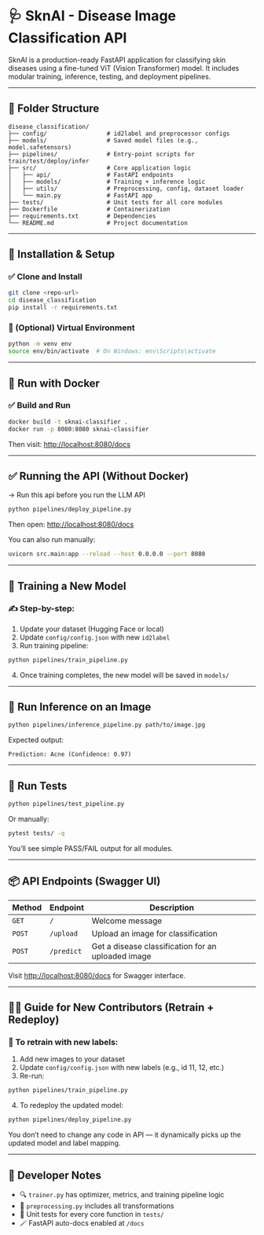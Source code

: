 # 🩺 SknAI - Disease Image Classification API

SknAI is a production-ready FastAPI application for classifying skin diseases using a fine-tuned ViT (Vision Transformer) model. It includes modular training, inference, testing, and deployment pipelines.

---

## 📁 Folder Structure
```
disease_classification/
├── config/                 # id2label and preprocessor configs
├── models/                 # Saved model files (e.g., model.safetensors)
├── pipelines/              # Entry-point scripts for train/test/deploy/infer
├── src/                    # Core application logic
│   ├── api/                # FastAPI endpoints
│   ├── models/             # Training + inference logic
│   ├── utils/              # Preprocessing, config, dataset loader
│   └── main.py             # FastAPI app
├── tests/                  # Unit tests for all core modules
├── Dockerfile              # Containerization
├── requirements.txt        # Dependencies
└── README.md               # Project documentation
```

---

## 🔧 Installation & Setup
### ✅ Clone and Install
```bash
git clone <repo-url>
cd disease_classification
pip install -r requirements.txt
```

### 🐍 (Optional) Virtual Environment
```bash
python -m venv env
source env/bin/activate  # On Windows: env\Scripts\activate
```

---

## 🐳 Run with Docker
### ✅ Build and Run
```bash
docker build -t sknai-classifier .
docker run -p 8080:8080 sknai-classifier
```
Then visit: [http://localhost:8080/docs](http://localhost:8080/docs)

---

## ✅ Running the API (Without Docker)

-> Run this api before you run the LLM API

```bash
python pipelines/deploy_pipeline.py
```
Then open: [http://localhost:8080/docs](http://localhost:8080/docs)

You can also run manually:
```bash
uvicorn src.main:app --reload --host 0.0.0.0 --port 8080
```

---

## 🔁 Training a New Model
### ✍️ Step-by-step:
1. Update your dataset (Hugging Face or local)
2. Update `config/config.json` with new `id2label`
3. Run training pipeline:
```bash
python pipelines/train_pipeline.py
```
4. Once training completes, the new model will be saved in `models/`

---

## 🤖 Run Inference on an Image
```bash
python pipelines/inference_pipeline.py path/to/image.jpg
```
Expected output:
```
Prediction: Acne (Confidence: 0.97)
```

---

## 🧪 Run Tests
```bash
python pipelines/test_pipeline.py
```
Or manually:
```bash
pytest tests/ -q
```
You’ll see simple PASS/FAIL output for all modules.

---

## 📦 API Endpoints (Swagger UI)
| Method | Endpoint       | Description  |
|--------|--------------|--------------|
| `GET`  | `/`          | Welcome message |
| `POST` | `/upload`    | Upload an image for classification |
| `POST` | `/predict`   | Get a disease classification for an uploaded image |

Visit [http://localhost:8080/docs](http://localhost:8080/docs) for Swagger interface.

---

## 👨‍💻 Guide for New Contributors (Retrain + Redeploy)
### 🔄 To retrain with new labels:
1. Add new images to your dataset
2. Update `config/config.json` with new labels (e.g., id 11, 12, etc.)
3. Re-run:
```bash
python pipelines/train_pipeline.py
```
4. To redeploy the updated model:
```bash
python pipelines/deploy_pipeline.py
```

You don’t need to change any code in API — it dynamically picks up the updated model and label mapping.

---

## 🧠 Developer Notes
- 🔍 `trainer.py` has optimizer, metrics, and training pipeline logic
- 🧼 `preprocessing.py` includes all transformations
- 🧪 Unit tests for every core function in `tests/`
- 🪄 FastAPI auto-docs enabled at `/docs`